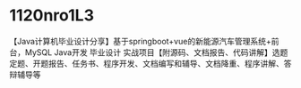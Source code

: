 # 1120nro1L3
【Java计算机毕业设计分享】基于springboot+vue的新能源汽车管理系统+前台，MySQL Java开发 毕业设计 实战项目【附源码、文档报告、代码讲解】选题定题、开题报告、任务书、程序开发、文档编写和辅导、文档降重、程序讲解、答辩辅导等
